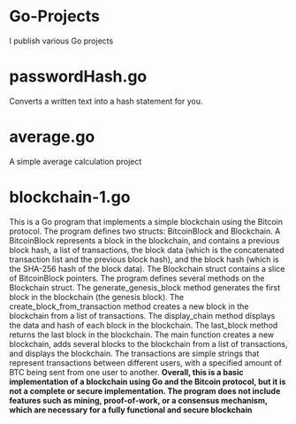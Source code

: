 # Go-Projects
I publish various Go projects


# passwordHash.go
Converts a written text into a hash statement for you.



# average.go 
A simple average calculation project



# blockchain-1.go
This is a Go program that implements a simple blockchain using the Bitcoin protocol.  The program defines two structs: BitcoinBlock and Blockchain. A BitcoinBlock represents a block in the blockchain, and contains a previous block hash, a list of transactions, the block data (which is the concatenated transaction list and the previous block hash), and the block hash (which is the SHA-256 hash of the block data). The Blockchain struct contains a slice of BitcoinBlock pointers.  The program defines several methods on the Blockchain struct. The generate_genesis_block method generates the first block in the blockchain (the genesis block). The create_block_from_transaction method creates a new block in the blockchain from a list of transactions. The display_chain method displays the data and hash of each block in the blockchain. The last_block method returns the last block in the blockchain.  The main function creates a new blockchain, adds several blocks to the blockchain from a list of transactions, and displays the blockchain. The transactions are simple strings that represent transactions between different users, with a specified amount of BTC being sent from one user to another. **Overall, this is a basic implementation of a blockchain using Go and the Bitcoin protocol, but it is not a complete or secure implementation. The program does not include features such as mining, proof-of-work, or a consensus mechanism, which are necessary for a fully functional and secure blockchain**
